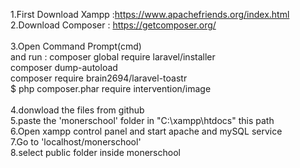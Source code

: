 1.First Download Xampp :https://www.apachefriends.org/index.html
<br>
2.Download Composer : https://getcomposer.org/
<br>
<br>
3.Open Command Prompt(cmd)
<br>
and run : composer global require laravel/installer
<br>
composer dump-autoload
<br>
composer require brain2694/laravel-toastr
<br>
$ php composer.phar require intervention/image
<br>
<br>
4.donwload the files from github
<br>
5.paste the 'monerschool' folder in "C:\xampp\htdocs" this path
<br>
6.Open xampp control panel and start apache and mySQL service
<br>
7.Go to 'localhost/monerschool'
<br>
8.select public folder inside monerschool
